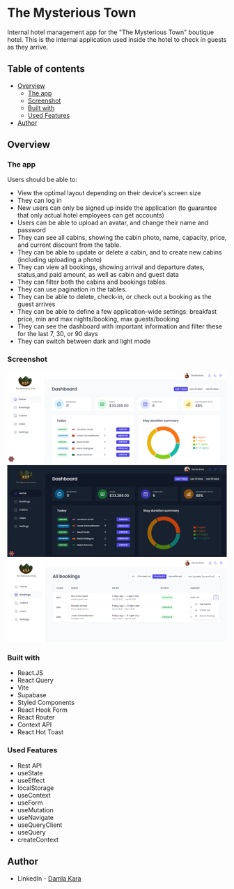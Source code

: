 # The Mysterious Town

Internal hotel management app for the "The Mysterious Town" boutique hotel. This is the internal application used inside the hotel to check in guests as they arrive.
## Table of contents

- [Overview](#overview)
  - [The app](#the-app)
  - [Screenshot](#screenshot)
  - [Built with](#built-with)
  - [Used Features](#used-features)
- [Author](#author)

## Overview

### The app

Users should be able to:

- View the optimal layout depending on their device's screen size
- They can log in
- New users can only be signed up inside the application (to guarantee that only actual hotel employees can get accounts)
- Users can be able to upload an avatar, and change their name and password
- They can see all cabins, showing the cabin photo, name, capacity, price, and current discount from the table.
- They can be able to update or delete a cabin, and to create new cabins (including uploading a photo)
- They can view all bookings, showing arrival and departure dates, status,and paid amount, as well as cabin and guest data
- They can filter both the cabins and bookings tables.
- They can use pagination in the tables.
- They can be able to delete, check-in, or check out a booking as the guest arrives
- They can be able to define a few application-wide settings: breakfast price, min and max nights/booking, max guests/booking
- They can see the dashboard with important information and filter these for the last 7, 30, or 90 days
- They can switch between dark and light mode

### Screenshot

![](./dashboard.png)
![](./dashboard-dark.png)
![](./booking.png)

### Built with

- React.JS
- React Query
- Vite
- Supabase
- Styled Components
- React Hook Form
- React Router
- Context API
- React Hot Toast



### Used Features
- Rest API
- useState
- useEffect
- localStorage
- useContext
- useForm
- useMutation
- useNavigate
- useQueryClient
- useQuery
- createContext

## Author

- LinkedIn - [Damla Kara](https://www.linkedin.com/in/damla-kara-348081232/)